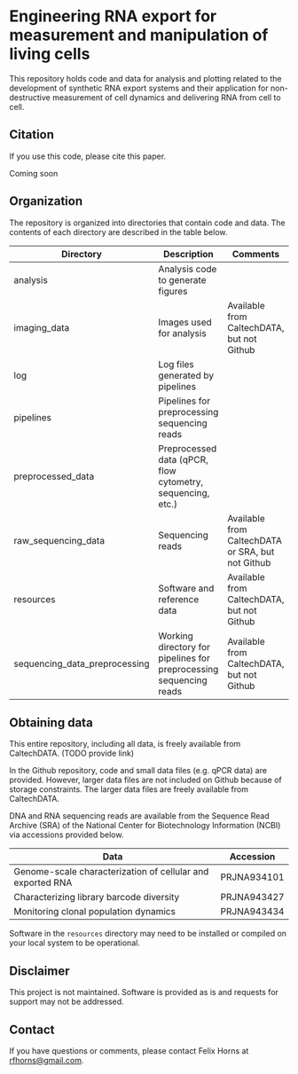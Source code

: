 # Engineering RNA export for measurement and manipulation of living cells

This repository holds code and data for analysis and plotting related to the development of synthetic RNA export systems and their application for non-destructive measurement of cell dynamics and delivering RNA from cell to cell.

## Citation

If you use this code, please cite this paper.

Coming soon

## Organization

The repository is organized into directories that contain code and data. The contents of each directory are described in the table below.

| Directory | Description | Comments |
| ------------- |-------------|-------------|
| analysis | Analysis code to generate figures | |
| imaging_data | Images used for analysis | Available from CaltechDATA, but not Github|
| log | Log files generated by pipelines | |
| pipelines | Pipelines for preprocessing sequencing reads| |
| preprocessed_data | Preprocessed data (qPCR, flow cytometry, sequencing, etc.)| |
| raw_sequencing_data | Sequencing reads | Available from CaltechDATA or SRA, but not Github |
| resources | Software and reference data | Available from CaltechDATA, but not Github |
| sequencing_data_preprocessing | Working directory for pipelines for preprocessing sequencing reads | Available from CaltechDATA, but not Github |

## Obtaining data

This entire repository, including all data, is freely available from CaltechDATA. (TODO provide link)

In the Github repository, code and small data files (e.g. qPCR data) are provided. However, larger data files are not included on Github because of storage constraints. The larger data files are freely available from CaltechDATA.

DNA and RNA sequencing reads are available from the Sequence Read Archive (SRA) of the National Center for Biotechnology Information (NCBI) via accessions provided below.

| Data | Accession |
| ------------- |-------------|
| Genome-scale characterization of cellular and exported RNA | PRJNA934101 |
| Characterizing library barcode diversity | PRJNA943427 |
| Monitoring clonal population dynamics | PRJNA943434 |

Software in the `resources` directory may need to be installed or compiled on your local system to be operational.

## Disclaimer

This project is not maintained. Software is provided as is and requests for support may not be addressed.

## Contact

If you have questions or comments, please contact Felix Horns at rfhorns@gmail.com.
